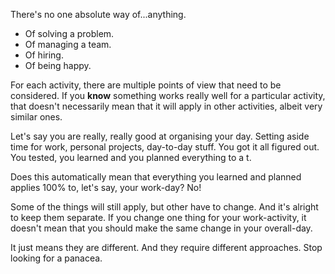 There's no one absolute way of...anything. 

* Of solving a problem. 
* Of managing a team.
* Of hiring.
* Of being happy. 

For each activity, there are multiple points of view that need to be considered. 
If you **know** something works really well for a particular activity, that doesn't necessarily mean that it will apply in other activities, albeit very similar ones. 

Let's say you are really, really good at organising your day. 
Setting aside time for work, personal projects, day-to-day stuff. You got it all figured out. You tested, you learned and you planned everything to a t. 

Does this automatically mean that everything you learned and planned applies 100% to, let's say, your work-day? No!

Some of the things will still apply, but other have to change. And it's alright to keep them separate. If you change one thing for your work-activity, it doesn't mean that you should make the same change in your overall-day. 

It just means they are different. And they require different approaches. Stop looking for a panacea.  
